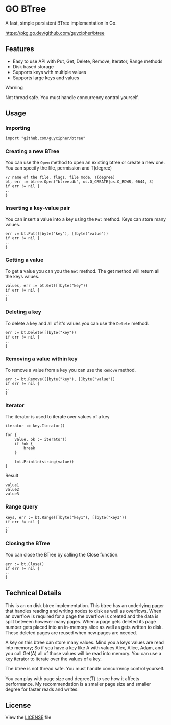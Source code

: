 # GO BTree
A fast, simple persistent BTree implementation in Go.

https://pkg.go.dev/github.com/guycipher/btree

## Features
- Easy to use API with Put, Get, Delete, Remove, Iterator, Range methods
- Disk based storage
- Supports keys with multiple values
- Supports large keys and values

> [!WARNING]
> Not thread safe.  You must handle concurrency control yourself.

## Usage
### Importing
```
import "github.com/guycipher/btree"
```

### Creating a new BTree

You can use the ``Open`` method to open an existing btree or create a new one.
You can specify the file, permission and T(degree)
```
// name of the file, flags, file mode, T(degree)
bt, err := btree.Open("btree.db", os.O_CREATE|os.O_RDWR, 0644, 3)
if err != nil {
..
}
```

### Inserting a key-value pair

You can insert a value into a key using the ``Put`` method.  Keys can store many values.
```
err := bt.Put([]byte("key"), []byte("value"))
if err != nil {
..
}
```

### Getting a value

To get a value you can you the ``Get`` method.  The get method will return all the keys values.
```
values, err := bt.Get([]byte("key"))
if err != nil {
..
}
```

### Deleting a key

To delete a key and all of it's values you can use the ``Delete`` method.
```
err := bt.Delete([]byte("key"))
if err != nil {
..
}
```

### Removing a value within key

To remove a value from a key you can use the ``Remove`` method.
```
err := bt.Remove([]byte("key"), []byte("value"))
if err != nil {
..
}
```

### Iterator

The iterator is used to iterate over values of a key

```
iterator := key.Iterator()

for {
    value, ok := iterator()
    if !ok {
        break
    }

    fmt.Println(string(value))
}
```

Result
```
value1
value2
value3
```

### Range query
```
keys, err := bt.Range([]byte("key1"), []byte("key3"))
if err != nil {
..
}
```

### Closing the BTree

You can close the BTree by calling the Close function.

```
err := bt.Close()
if err != nil {
..
}
```

## Technical Details
This is an on disk btree implementation.  This btree has an underlying pager that handles reading and writing nodes to disk as well as overflows.
When an overflow is required for a page the overflow is created and the data is split between however many pages.
When a page gets deleted its page number gets placed into an in-memory slice as well as gets written to disk. These deleted pages are reused when new pages are needed.

A key on this btree can store many values.  Mind you a keys values are read into memory; So if you have a key like A with values Alex, Alice, Adam, and you call Get(A) all of those values will be read into memory.
You can use a key iterator to iterate over the values of a key.

The btree is not thread safe.  You must handle concurrency control yourself.

You can play with page size and degree(T) to see how it affects performance.  My recommendation is a smaller page size and smaller degree for faster reads and writes.

## License
View the [LICENSE](LICENSE) file
